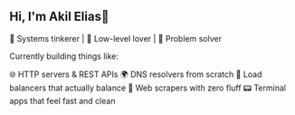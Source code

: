 ## Hi, I'm Akil Elias👋

🚀 Systems tinkerer | 🧠 Low-level lover | 🧩 Problem solver

Currently building things like:

🌐 HTTP servers & REST APIs
🌍 DNS resolvers from scratch
🔁 Load balancers that actually balance
🧹 Web scrapers with zero fluff
📟 Terminal apps that feel fast and clean
